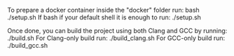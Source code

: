 To prepare a docker container inside the "docker" folder run:
bash ./setup.sh
If bash if your default shell it is enough to run:
./setup.sh

Once done, you can build the project using both Clang and GCC by running:
./build.sh
For Clang-only build run:
./build_clang.sh
For GCC-only build run:
./build_gcc.sh